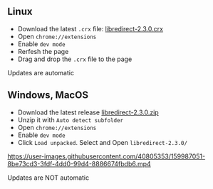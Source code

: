 ## Linux

- Download the latest `.crx` file: [libredirect-2.3.0.crx](https://github.com/libredirect/libredirect/releases/download/v2.3.0/libredirect-2.3.0.crx)
- Open `chrome://extensions`
- Enable `dev mode`
- Rerfesh the page
- Drag and drop the `.crx` file to the page

Updates are automatic

## Windows, MacOS

- Download the latest release [libredirect-2.3.0.zip](https://github.com/libredirect/libredirect/releases/download/v2.3.0/libredirect-2.3.0.zip)
- Unzip it with `Auto detect subfolder`
- Open `chrome://extensions`
- Enable `dev mode`
- Click `Load unpacked`. Select and Open `libredirect-2.3.0/`

https://user-images.githubusercontent.com/40805353/159987051-8be73cd3-3fdf-4dd0-99d4-8886674fbdb6.mp4

Updates are NOT automatic
